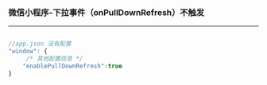 ### 微信小程序-下拉事件（onPullDownRefresh）不触发

---

```js

//app.json 没有配置
"window": {
     /* 其他配置信息 */ 
    "enablePullDownRefresh":true
}

```
